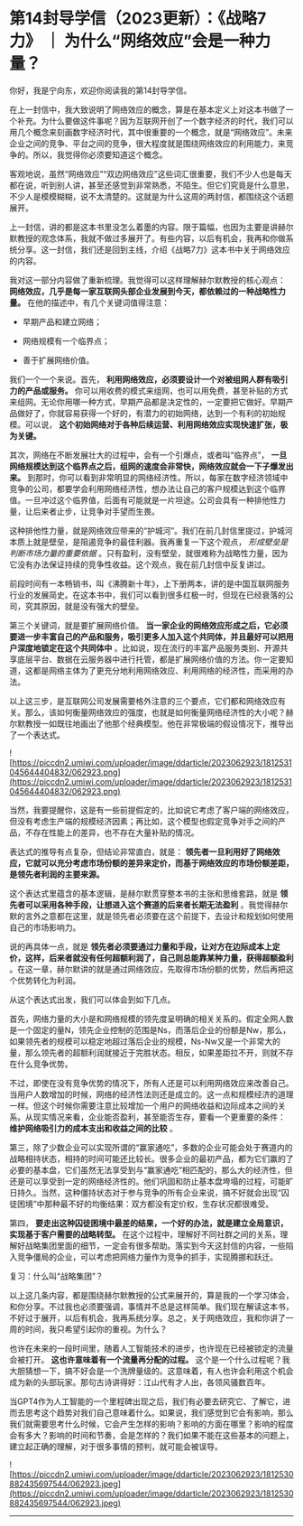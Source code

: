 # 第14封导学信（2023更新）：《战略7力》 ｜ 为什么“网络效应”会是一种力量？

你好，我是宁向东，欢迎你阅读我的第14封导学信。

在上一封信中，我大致说明了网络效应的概念，算是在基本定义上对这本书做了一个补充。为什么要做这件事呢？因为互联网开创了一个数字经济的时代，我们可以用几个概念来刻画数字经济时代，其中很重要的一个概念，就是“网络效应”。未来企业之间的竞争、平台之间的竞争，很大程度就是围绕网络效应的利用能力，来竞争的。所以，我觉得你必须要知道这个概念。

客观地说，虽然“网络效应”“双边网络效应”这些词汇很重要，我们不少人也是每天都在说，听到别人讲，甚至还感觉到非常熟悉，不陌生。但它们究竟是什么意思，不少人是模模糊糊，说不太清楚的。这就是为什么这周的两封信，都围绕这个话题展开。

上一封信，讲的都是这本书里没怎么着墨的内容。限于篇幅，也因为主要是讲赫尔默教授的观念体系，我就不做过多展开了。有些内容，以后有机会，我再和你做系统分享。这一封信，我们还是回到主线，介绍《战略7力》这本书中关于网络效应的内容。

我对这一部分内容做了重新梳理。我觉得可以这样理解赫尔默教授的核心观点： **网络效应，几乎是每一家互联网头部企业发展到今天，都依赖过的一种战略性力量。** 在他的描述中，有几个关键词值得注意：

* 早期产品和建立网络；

* 网络规模有一个临界点；

* 善于扩展网络价值。

我们一个一个来说。首先， **利用网络效应，必须要设计一个对被组网人群有吸引力的产品或服务。** 你可以用收费的模式来组网，也可以用免费，甚至补贴的方式来组网。无论你用哪一种方式，早期产品都是决定性的，一定要把它做好。早期产品做好了，你就容易获得一个好的，有潜力的初始网络，达到一个有利的初始规模。可以说， **这个初始网络对于各种后续运营、利用网络效应实现快速扩张，极为关键。**

其次，网络在不断发展壮大的过程中，会有一个引爆点，或者叫“临界点”， **一旦网络规模达到这个临界点之后，组网的速度会非常快，网络效应就会一下子爆发出来。** 到那时，你可以看到非常明显的网络经济性。所以，每家在数字经济领域中竞争的公司，都要学会利用网络经济性，想办法让自己的客户规模达到这个临界值。一旦冲过这个临界值，后面有可能就是一片坦途。公司会具有一种排他性力量，让后来者止步，让竞争对手望而生畏。

这种排他性力量，就是网络效应带来的“护城河”。我们在前几封信里提过，护城河本质上就是壁垒，是阻遏竞争的最佳利器。我再重复一下这个观点， *形成壁垒是判断市场力量的重要依据* 。只有盈利，没有壁垒，就很难称为战略性力量，因为它没有办法保证持续的竞争性收益。这个观点，我在前几封信中反复讲过。

前段时间有一本畅销书，叫《沸腾新十年》，上下册两本，讲的是中国互联网服务行业的发展简史。在这本书中，我们可以看到很多红极一时，但现在已经衰落的公司，究其原因，就是没有强大的壁垒。

第三个关键词，就是要扩展网络价值。 **当一家企业的网络效应形成之后，它必须要进一步丰富自己的产品和服务，吸引更多人加入这个共同体，并且最好可以把用户深度地锁定在这个共同体中** 。比如说，现在流行的丰富产品服务类别、开源共享底层平台、数据在云服务器中进行托管，都是扩展网络价值的方法。你一定要知道，这都是网络主体为了更充分地利用网络效应、利用网络的经济性，而采用的办法。

以上这三步，是互联网公司发展需要格外注意的三个要点，它们都和网络效应有关。那么，该如何衡量网络效应的强度，也就是如何衡量网络经济性的大小呢？赫尔默教授一如既往地画出了他那个经典模型。他在非常极端的假设情况下，推导出了一个表达式。

![https://piccdn2.umiwi.com/uploader/image/ddarticle/2023062923/1812531045644404832/062923.png](https://piccdn2.umiwi.com/uploader/image/ddarticle/2023062923/1812531045644404832/062923.png)

当然，我要提醒你，这是有一些前提假定的，比如说它考虑了客户端的网络效应，但没有考虑生产端的规模经济因素；再比如，这个模型也假定竞争对手之间的产品，不存在性能上的差异，也不存在大量补贴的情况。

表达式的推导有点复杂，但结论非常直白，就是： **领先者一旦利用好了网络效应，它就可以充分考虑市场份额的差异来定价，而基于网络效应的市场份额差距，是领先者利润的主要来源。**

这个表达式里蕴含的基本逻辑，是赫尔默贯穿整本书的主张和思维套路，就是 **领先者可以采用各种手段，让想进入这个赛道的后来者长期无法盈利** 。我觉得赫尔默的言外之意都在这里，就是领先者必须要在这个前提下，去设计和规划如何使用自己的市场影响力。

说的再具体一点，就是 **领先者必须要通过力量和手段，让对方在边际成本上定价，这样，后来者就没有任何超额利润了，自己则总能靠某种力量，获得超额盈利** 。在这一章，赫尔默讲的就是通过网络效应，先取得市场份额的优势，然后再把这个优势转化为利润。

从这个表达式出发，我们可以体会到如下几点。

首先，网络力量的大小是和网络规模的领先度呈明确的相关关系的。假定全网人数是一个固定的量N，领先企业控制的范围是Ns，而落后企业的份额是Nw，那么，如果领先者的规模可以稳定地超过落后企业的规模，Ns-Nw又是一个非常大的量，那么领先者的超额利润就接近于完胜状态。相反，如果差距拉不开，则就不存在什么竞争优势。

不过，即使在没有竞争优势的情况下，所有人还是可以利用网络效应来改善自己。当用户人数增加的时候，网络的经济性法则还是成立的。这一点和规模经济的道理一样。但这个时候你需要注意比较增加一个用户的网络收益和边际成本之间的关系。从现实情况来看，企业能否盈利，甚至能否生存，要看一个更重要的条件： **维护网络吸引力的成本支出和收益之间的比较** 。

第三，除了少数企业可以实现所谓的“赢家通吃”，多数的企业可能会处于赛道内的战略相持状态，相持的时间可能还比较长。很多企业的最初产品，都为它们赢的了必要的基本盘，它们虽然无法享受到与“赢家通吃”相匹配的，那么大的经济性，但还是可以享受到一定的网络经济性的。他们巩固和防止基本盘垮塌的过程，可能旷日持久。当然，这种僵持状态对于参与竞争的所有企业来说，搞不好就会出现“囚徒困境”中那种最不好的均衡结果：双方都没有定价权，生存状况都很难受。

第四， **要走出这种囚徒困境中最差的结果，一个好的办法，就是建立全局意识，实现基于客户需要的战略转型。** 在这个过程中，理解好不同社群之间的关系，理解好战略集团里面的细节，一定会有很多帮助。落实到今天这封信的内容，一些陷入竞争僵局的企业，可以考虑把网络力量作为竞争的抓手，实现腾挪和跃迁。

复习：什么叫“战略集团”？

以上这几条内容，都是围绕赫尔默教授的公式来展开的，算是我的一个学习体会，和你分享。不过我也必须要强调，事情并不总是这样简单。我们现在解读这本书，不好过于展开，以后有机会，我再系统分享。总之，关于网络效应，我和你讲了一周的时间，我只希望引起你的重视。为什么？

也许在未来的一段时间里，随着人工智能技术的进步，也许现在已经被锁定的流量会被打开。 **这也许意味着有一个流量再分配的过程。** 这个是一个什么过程呢？我大胆猜想一下，搞不好会是一个洗牌量级的。这意味着，有人也许会利用这个机会成为新的头部玩家。那句古诗讲得好：江山代有才人出，各领风骚数百年。

当GPT4作为人工智能的一个里程碑出现之后，我们有必要去研究它、了解它，进而去思考这个趋势对我们自己意味着什么。如果说，我们感觉到它会有影响，那么我们就需要思考什么时候，它会产生怎样的影响？影响的方面在哪里？影响的程度会有多大？影响的时间和节奏，会是怎样的？我们如果不能在这些基本的问题上，建立起正确的理解，对于很多事情的预判，就可能会被误导。

![https://piccdn2.umiwi.com/uploader/image/ddarticle/2023062923/1812530882435697544/062923.jpeg](https://piccdn2.umiwi.com/uploader/image/ddarticle/2023062923/1812530882435697544/062923.jpeg)

---
